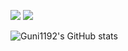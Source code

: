 ![](https://img.shields.io/github/followers/guni1192?label=Follow&style=social)
![](https://img.shields.io/twitter/follow/guni1192?style=social)

![Guni1192's GitHub stats](https://github-readme-stats.vercel.app/api?username=guni1192&show_icons=true&theme=dark)

